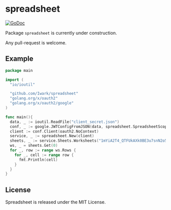 spreadsheet
===
[![GoDoc](https://godoc.org/github.com/Iwark/spreadsheet?status.svg)](https://godoc.org/github.com/Iwark/spreadsheet)

Package ``spreadsheet`` is currently under construction.

Any pull-request is welcome.

## Example

```go
package main

import (
  "io/ioutil"

  "github.com/Iwark/spreadsheet"
  "golang.org/x/oauth2"
  "golang.org/x/oauth2/google"
)

func main(){
  data, _ := ioutil.ReadFile("client_secret.json")
  conf, _ := google.JWTConfigFromJSON(data, spreadsheet.SpreadsheetScope)
  client := conf.Client(oauth2.NoContext)
  service, _ := spreadsheet.New(client)
  sheets, _ := service.Sheets.Worksheets("1mYiA2T4_QTFUkAXk0BE3u7snN2o5FgSRqxmRrn_Dzh4")
  ws, _ = sheets.Get(0)
  for _, row := range ws.Rows {
    for _, cell := range row {
      fmt.Println(cell)
    }
  }
}
```

## License

Spreadsheet is released under the MIT License.